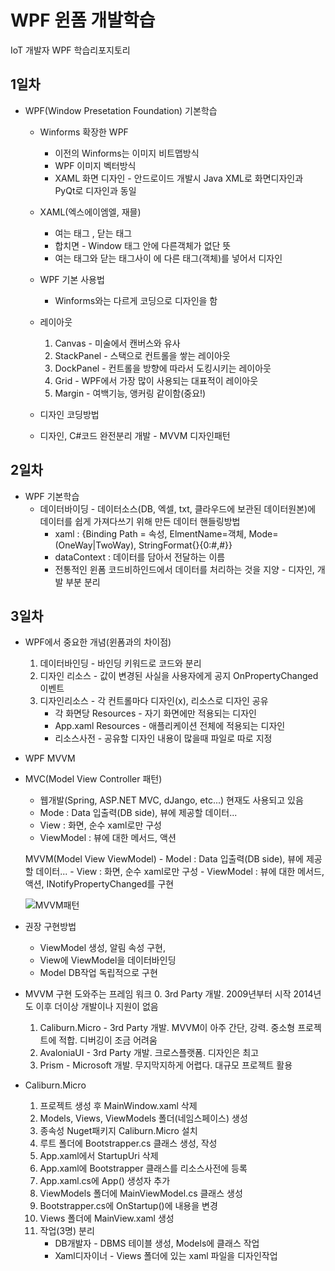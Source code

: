 # WPF 윈폼 개발학습
IoT 개발자 WPF 학습리포지토리

## 1일차
- WPF(Window Presetation Foundation) 기본학습
    - Winforms 확장한 WPF
        - 이전의 Winforms는 이미지 비트맵방식
        - WPF 이미지 벡터방식
        - XAML 화면 디자인 - 안드로이드 개발시 Java XML로 화면디자인과 PyQt로 디자인과 동일
        
    - XAML(엑스에이엠엘, 재믈)
        - 여는 태그 <Window>, 닫는 태그</Window>
        - 합치면 <Window /> - Window 태그 안에 다른객체가 없단 뜻
        - 여는 태그와 닫는 태그사이 에 다른 태그(객체)를 넣어서 디자인

    - WPF 기본 사용법
        - Winforms와는 다르게 코딩으로 디자인을 함

    - 레이아웃
        1. Canvas - 미술에서 캔버스와 유사
        2. StackPanel - 스택으로 컨트롤을 쌓는 레이아웃
        3. DockPanel - 컨트롤을 방향에 따라서 도킹시키는 레이아웃
        4. Grid - WPF에서 가장 많이 사용되는 대표적이 레이아웃
        5. Margin - 여백기능, 앵커링 같이함(중요!)


    - 디자인 코딩방법
    - 디자인, C#코드 완전분리 개발 - MVVM 디자인패턴

## 2일차
- WPF 기본학습
    - 데이터바이딩 - 데이터소스(DB, 엑셀, txt, 클라우드에 보관된 데이터원본)에 데이터를 쉽게 가져다쓰기 위해 만든 데이터 핸들링방법
        - xaml : {Binding Path = 속성, ElmentName=객체, Mode=(OneWay|TwoWay), StringFormat{}{0:#,#}}
        - dataContext : 데이터를 담아서 전달하는 이름
        - 전통적인 윈폼 코드비하인드에서 데이터를 처리하는 것을 지양 - 디자인, 개발 부분 분리

## 3일차
- WPF에서 중요한 개념(윈폼과의 차이점)
    1. 데이터바인딩 - 바인딩 키워드로 코드와 분리
    2. 디자인 리소스 - 값이 변경된 사실을 사용자에게 공지 OnPropertyChanged 이벤트
    3. 디자인리소스 - 각 컨트롤마다 디자인(x), 리소스로 디자인 공유
        - 각 화면당 Resources - 자기 화면에만 적용되는 디자인
        - App.xaml Resources - 애플리케이션 전체에 적용되는 디자인
        - 리소스사전 - 공유할 디자인 내용이 많을때 파일로 따로 지정

- WPF MVVM
- MVC(Model View Controller 패턴)
    - 웹개발(Spring, ASP.NET MVC, dJango, etc...) 현재도 사용되고 있음
    - Mode : Data 입출력(DB side), 뷰에 제공할 데이터...
    - View : 화면, 순수 xaml로만 구성
    - ViewModel : 뷰에 대한 메서드, 액션

    MVVM(Model View ViewModel)
        - Model : Data 입출력(DB side), 뷰에 제공할 데이터...
        - View : 화면, 순수 xaml로만 구성
        - ViewModel : 뷰에 대한 메서드, 액션, INotifyPropertyChanged를 구현

    ![MVVM패턴]()

- 권장 구현방법
    - ViewModel 생성, 알림 속성 구현,
    - View에 ViewModel을 데이터바인딩
    - Model DB작업 독립적으로 구현

- MVVM 구현 도와주는 프레임 워크
    0. 3rd Party 개발. 2009년부터 시작 2014년도 이후 더이상 개발이나 지원이 없음
    1. Caliburn.Micro - 3rd Party 개발. MVVM이 아주 간단, 강력. 중소형 프로젝트에 적합. 디버깅이 조금 어려움
    2. AvaloniaUI - 3rd Party 개발. 크로스플랫폼. 디자인은 최고
    3. Prism - Microsoft 개발. 무지막지하게 어렵다. 대규모 프로젝트 활용

- Caliburn.Micro

    1. 프로젝트 생성 후 MainWindow.xaml 삭제
    2. Models, Views, ViewModels 폴더(네임스페이스) 생성
    3. 종속성 Nuget패키지 Caliburn.Micro 설치
    4. 루트 폴더에 Bootstrapper.cs 클래스 생성, 작성
    5. App.xaml에서 StartupUri 삭제
    6. App.xaml에 Bootstrapper 클래스를 리소스사전에 등록
    7. App.xaml.cs에 App() 생성자 추가
    8. ViewModels 폴더에 MainViewModel.cs 클래스 생성
    9. Bootstrapper.cs에 OnStartup()에 내용을 변경
    10. Views 폴더에 MainView.xaml 생성
    0. 작업(3명) 분리
        - DB개발자 - DBMS 테이블 생성, Models에 클래스 작업
        - Xaml디자이너 - Views 폴더에 있는 xaml 파일을 디자인작업


